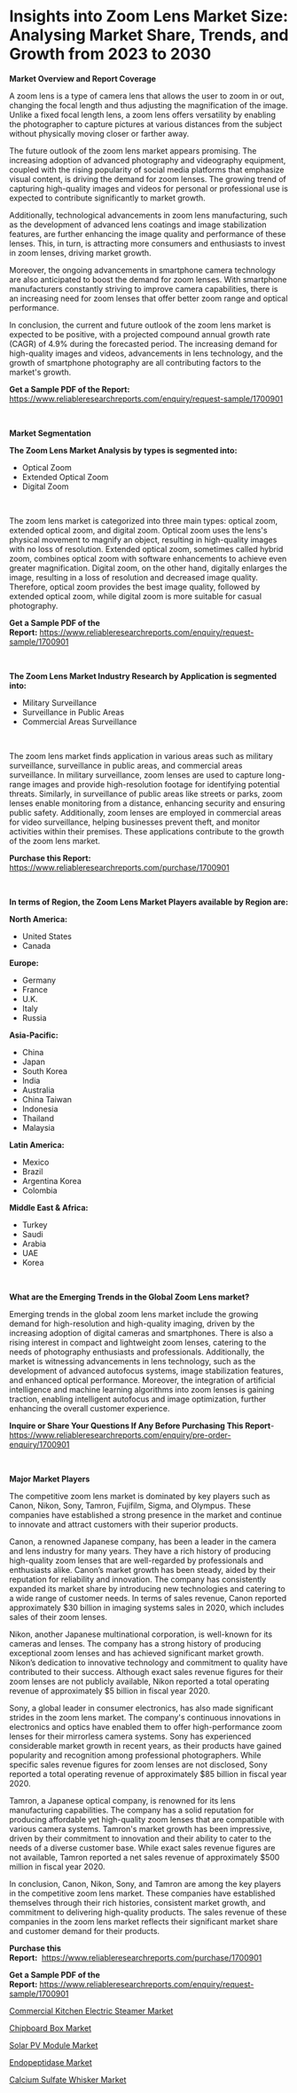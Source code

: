 <p><h1>Insights into Zoom Lens Market Size: Analysing Market Share, Trends, and Growth from 2023 to 2030</h1></p><p><strong>Market Overview and Report Coverage</strong></p>
<p><p>A zoom lens is a type of camera lens that allows the user to zoom in or out, changing the focal length and thus adjusting the magnification of the image. Unlike a fixed focal length lens, a zoom lens offers versatility by enabling the photographer to capture pictures at various distances from the subject without physically moving closer or farther away.</p><p>The future outlook of the zoom lens market appears promising. The increasing adoption of advanced photography and videography equipment, coupled with the rising popularity of social media platforms that emphasize visual content, is driving the demand for zoom lenses. The growing trend of capturing high-quality images and videos for personal or professional use is expected to contribute significantly to market growth.</p><p>Additionally, technological advancements in zoom lens manufacturing, such as the development of advanced lens coatings and image stabilization features, are further enhancing the image quality and performance of these lenses. This, in turn, is attracting more consumers and enthusiasts to invest in zoom lenses, driving market growth.</p><p>Moreover, the ongoing advancements in smartphone camera technology are also anticipated to boost the demand for zoom lenses. With smartphone manufacturers constantly striving to improve camera capabilities, there is an increasing need for zoom lenses that offer better zoom range and optical performance.</p><p>In conclusion, the current and future outlook of the zoom lens market is expected to be positive, with a projected compound annual growth rate (CAGR) of 4.9% during the forecasted period. The increasing demand for high-quality images and videos, advancements in lens technology, and the growth of smartphone photography are all contributing factors to the market's growth.</p></p>
<p><strong>Get a Sample PDF of the Report:</strong> <a href="https://www.reliableresearchreports.com/enquiry/request-sample/1700901">https://www.reliableresearchreports.com/enquiry/request-sample/1700901</a></p>
<p>&nbsp;</p>
<p><strong>Market Segmentation</strong></p>
<p><strong>The Zoom Lens Market Analysis by types is segmented into:</strong></p>
<p><ul><li>Optical Zoom</li><li>Extended Optical Zoom</li><li>Digital Zoom</li></ul></p>
<p>&nbsp;</p>
<p><p>The zoom lens market is categorized into three main types: optical zoom, extended optical zoom, and digital zoom. Optical zoom uses the lens's physical movement to magnify an object, resulting in high-quality images with no loss of resolution. Extended optical zoom, sometimes called hybrid zoom, combines optical zoom with software enhancements to achieve even greater magnification. Digital zoom, on the other hand, digitally enlarges the image, resulting in a loss of resolution and decreased image quality. Therefore, optical zoom provides the best image quality, followed by extended optical zoom, while digital zoom is more suitable for casual photography.</p></p>
<p><strong>Get a Sample PDF of the Report:</strong>&nbsp;<a href="https://www.reliableresearchreports.com/enquiry/request-sample/1700901">https://www.reliableresearchreports.com/enquiry/request-sample/1700901</a></p>
<p>&nbsp;</p>
<p><strong>The Zoom Lens Market Industry Research by Application is segmented into:</strong></p>
<p><ul><li>Military Surveillance</li><li>Surveillance in Public Areas</li><li>Commercial Areas Surveillance</li></ul></p>
<p>&nbsp;</p>
<p><p>The zoom lens market finds application in various areas such as military surveillance, surveillance in public areas, and commercial areas surveillance. In military surveillance, zoom lenses are used to capture long-range images and provide high-resolution footage for identifying potential threats. Similarly, in surveillance of public areas like streets or parks, zoom lenses enable monitoring from a distance, enhancing security and ensuring public safety. Additionally, zoom lenses are employed in commercial areas for video surveillance, helping businesses prevent theft, and monitor activities within their premises. These applications contribute to the growth of the zoom lens market.</p></p>
<p><strong>Purchase this Report:</strong>&nbsp; <a href="https://www.reliableresearchreports.com/purchase/1700901">https://www.reliableresearchreports.com/purchase/1700901</a></p>
<p>&nbsp;</p>
<p><strong>In terms of Region, the Zoom Lens Market Players available by Region are:</strong></p>
<p>
    <p> <strong> North America: </strong>
        <ul>
            <li>United States</li>
            <li>Canada</li>
        </ul>
        </p> 
    <p> <strong> Europe: </strong>
        <ul>
            <li>Germany</li>
            <li>France</li>
            <li>U.K.</li>
            <li>Italy</li>
            <li>Russia</li>
        </ul>
        </p> 
    <p> <strong> Asia-Pacific: </strong>
        <ul>
            <li>China</li>
            <li>Japan</li>
            <li>South Korea</li>
            <li>India</li>
            <li>Australia</li>
            <li>China Taiwan</li>
            <li>Indonesia</li>
            <li>Thailand</li>
            <li>Malaysia</li>
        </ul>
        </p> 
    <p> <strong> Latin America: </strong>
        <ul>
            <li>Mexico</li>
            <li>Brazil</li>
            <li>Argentina Korea</li>
            <li>Colombia</li>
        </ul>
        </p> 
    <p> <strong> Middle East & Africa: </strong>
        <ul>
            <li>Turkey</li>
            <li>Saudi</li>
            <li>Arabia</li>
            <li>UAE</li>
            <li>Korea</li>
        </ul>
    </p>
    </p>
<p>&nbsp;</p>
<p><strong>What are the Emerging Trends in the Global Zoom Lens market?</strong></p>
<p><p>Emerging trends in the global zoom lens market include the growing demand for high-resolution and high-quality imaging, driven by the increasing adoption of digital cameras and smartphones. There is also a rising interest in compact and lightweight zoom lenses, catering to the needs of photography enthusiasts and professionals. Additionally, the market is witnessing advancements in lens technology, such as the development of advanced autofocus systems, image stabilization features, and enhanced optical performance. Moreover, the integration of artificial intelligence and machine learning algorithms into zoom lenses is gaining traction, enabling intelligent autofocus and image optimization, further enhancing the overall customer experience.</p></p>
<p><strong>Inquire or Share Your Questions If Any Before Purchasing This Report</strong>- <a href="https://www.reliableresearchreports.com/enquiry/pre-order-enquiry/1700901">https://www.reliableresearchreports.com/enquiry/pre-order-enquiry/1700901</a></p>
<p>&nbsp;</p>
<p><strong>Major Market Players</strong></p>
<p><p>The competitive zoom lens market is dominated by key players such as Canon, Nikon, Sony, Tamron, Fujifilm, Sigma, and Olympus. These companies have established a strong presence in the market and continue to innovate and attract customers with their superior products.</p><p>Canon, a renowned Japanese company, has been a leader in the camera and lens industry for many years. They have a rich history of producing high-quality zoom lenses that are well-regarded by professionals and enthusiasts alike. Canon’s market growth has been steady, aided by their reputation for reliability and innovation. The company has consistently expanded its market share by introducing new technologies and catering to a wide range of customer needs. In terms of sales revenue, Canon reported approximately $30 billion in imaging systems sales in 2020, which includes sales of their zoom lenses.</p><p>Nikon, another Japanese multinational corporation, is well-known for its cameras and lenses. The company has a strong history of producing exceptional zoom lenses and has achieved significant market growth. Nikon’s dedication to innovative technology and commitment to quality have contributed to their success. Although exact sales revenue figures for their zoom lenses are not publicly available, Nikon reported a total operating revenue of approximately $5 billion in fiscal year 2020.</p><p>Sony, a global leader in consumer electronics, has also made significant strides in the zoom lens market. The company's continuous innovations in electronics and optics have enabled them to offer high-performance zoom lenses for their mirrorless camera systems. Sony has experienced considerable market growth in recent years, as their products have gained popularity and recognition among professional photographers. While specific sales revenue figures for zoom lenses are not disclosed, Sony reported a total operating revenue of approximately $85 billion in fiscal year 2020.</p><p>Tamron, a Japanese optical company, is renowned for its lens manufacturing capabilities. The company has a solid reputation for producing affordable yet high-quality zoom lenses that are compatible with various camera systems. Tamron's market growth has been impressive, driven by their commitment to innovation and their ability to cater to the needs of a diverse customer base. While exact sales revenue figures are not available, Tamron reported a net sales revenue of approximately $500 million in fiscal year 2020.</p><p>In conclusion, Canon, Nikon, Sony, and Tamron are among the key players in the competitive zoom lens market. These companies have established themselves through their rich histories, consistent market growth, and commitment to delivering high-quality products. The sales revenue of these companies in the zoom lens market reflects their significant market share and customer demand for their products.</p></p>
<p><strong>Purchase this Report:</strong>&nbsp;&nbsp;<a href="https://www.reliableresearchreports.com/purchase/1700901">https://www.reliableresearchreports.com/purchase/1700901</a></p>
<p></p>
<p><strong>Get a Sample PDF of the Report:</strong>&nbsp;<a href="https://www.reliableresearchreports.com/enquiry/request-sample/1700901">https://www.reliableresearchreports.com/enquiry/request-sample/1700901</a></p>
<p><p><a href="https://medium.com/@cruzdamore75/commercial-kitchen-electric-steamer-market-size-and-market-trends-complete-industry-overview-2023-d010118a4f01">Commercial Kitchen Electric Steamer Market</a></p><p><a href="https://github.com/gdfhhhj/Market-Research-Report-List-1/blob/main/chipboard-box-market.md">Chipboard Box Market</a></p><p><a href="https://github.com/gulaimolin/Market-Research-Report-List-1/blob/main/solar-pv-module-market.md">Solar PV Module Market</a></p><p><a href="https://www.linkedin.com/pulse/endopeptidase-market-size-2023-2030-global-industrial-analysis-uqtoe/">Endopeptidase Market</a></p><p><a href="https://www.linkedin.com/pulse/calcium-sulfate-whisker-market-size-share-amp-trends-analysis-ecqne/">Calcium Sulfate Whisker Market</a></p></p>